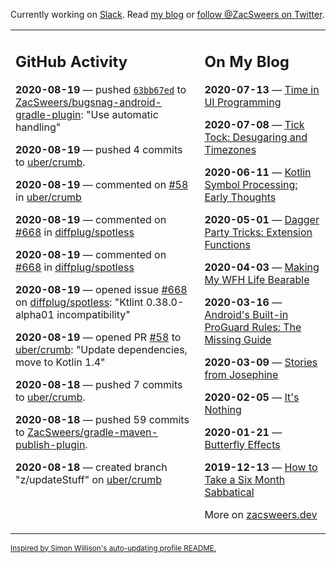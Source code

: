 Currently working on [Slack](https://slack.com/). Read [my blog](https://zacsweers.dev/) or [follow @ZacSweers on Twitter](https://twitter.com/ZacSweers).

<table><tr><td valign="top" width="60%">

## GitHub Activity
<!-- githubActivity starts -->
**2020-08-19** — pushed [`63bb67ed`](https://github.com/ZacSweers/bugsnag-android-gradle-plugin/commit/63bb67ed7c8951249557382347994edc9a89abec) to [ZacSweers/bugsnag-android-gradle-plugin](https://api.github.com/repos/ZacSweers/bugsnag-android-gradle-plugin): "Use automatic handling"

**2020-08-19** — pushed 4 commits to [uber/crumb](https://api.github.com/repos/uber/crumb).

**2020-08-19** — commented on [#58](https://github.com/uber/crumb/pull/58#issuecomment-675840358) in [uber/crumb](https://api.github.com/repos/uber/crumb)

**2020-08-19** — commented on [#668](https://github.com/diffplug/spotless/issues/668#issuecomment-675840089) in [diffplug/spotless](https://api.github.com/repos/diffplug/spotless)

**2020-08-19** — commented on [#668](https://github.com/diffplug/spotless/issues/668#issuecomment-675839882) in [diffplug/spotless](https://api.github.com/repos/diffplug/spotless)

**2020-08-19** — opened issue [#668](https://api.github.com/repos/diffplug/spotless/issues/668) on [diffplug/spotless](https://api.github.com/repos/diffplug/spotless): "Ktlint 0.38.0-alpha01 incompatibility"

**2020-08-19** — opened PR [#58](https://api.github.com/repos/uber/crumb/pulls/58) to [uber/crumb](https://api.github.com/repos/uber/crumb): "Update dependencies, move to Kotlin 1.4"

**2020-08-18** — pushed 7 commits to [uber/crumb](https://api.github.com/repos/uber/crumb).

**2020-08-18** — pushed 59 commits to [ZacSweers/gradle-maven-publish-plugin](https://api.github.com/repos/ZacSweers/gradle-maven-publish-plugin).

**2020-08-18** — created branch "z/updateStuff" on [uber/crumb](https://api.github.com/repos/uber/crumb)
<!-- githubActivity ends -->
</td><td valign="top" width="40%">

## On My Blog
<!-- blog starts -->
**2020-07-13** — [Time in UI Programming](https://www.zacsweers.dev/time-in-ui/)

**2020-07-08** — [Tick Tock: Desugaring and Timezones](https://www.zacsweers.dev/ticktock-desugaring-timezones/)

**2020-06-11** — [Kotlin Symbol Processing: Early Thoughts](https://www.zacsweers.dev/kotlin-symbol-processor-early-thoughts/)

**2020-05-01** — [Dagger Party Tricks: Extension Functions](https://www.zacsweers.dev/dagger-party-tricks-extension-functions/)

**2020-04-03** — [Making My WFH Life Bearable](https://www.zacsweers.dev/making-wfh-life-bearable/)

**2020-03-16** — [Android's Built-in ProGuard Rules: The Missing Guide](https://www.zacsweers.dev/android-proguard-rules/)

**2020-03-09** — [Stories from Josephine](https://www.zacsweers.dev/stories-from-josephine/)

**2020-02-05** — [It's Nothing](https://www.zacsweers.dev/its-nothing/)

**2020-01-21** — [Butterfly Effects](https://www.zacsweers.dev/butterfly-effects/)

**2019-12-13** — [How to Take a Six Month Sabbatical](https://www.zacsweers.dev/how-to-take-a-six-month-sabbatical/)
<!-- blog ends -->
More on [zacsweers.dev](https://zacsweers.dev/)
</td></tr></table>

<sub><a href="https://simonwillison.net/2020/Jul/10/self-updating-profile-readme/">Inspired by Simon Willison's auto-updating profile README.</a></sub>